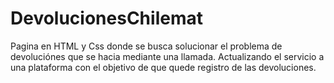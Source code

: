 # DevolucionesChilemat
Pagina en HTML y Css donde se busca solucionar el problema de devoluciónes que se hacia mediante una llamada.
Actualizando el servicio a una plataforma con el objetivo de que quede registro de las devoluciones. 
